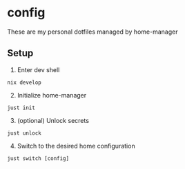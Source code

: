 # config

These are my personal dotfiles managed by home-manager

## Setup

1. Enter dev shell

```
nix develop
```

2. Initialize home-manager

```
just init
```

3. (optional) Unlock secrets

```
just unlock
```

4. Switch to the desired home configuration

```
just switch [config]
```
